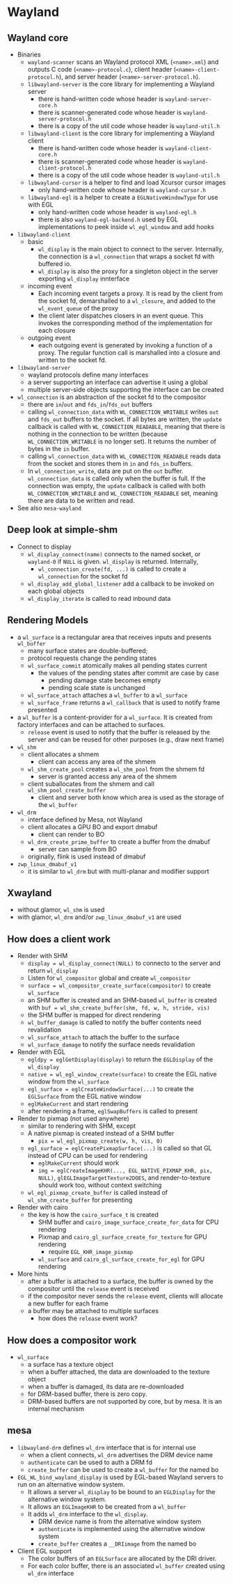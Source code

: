 Wayland
=======

## Wayland core

- Binaries
  - `wayland-scanner` scans an Wayland protocol XML (`<name>.xml`) and outputs
    C code (`<name>-protocol.c`), client header (`<name>-client-protocol.h`),
    and server header (`<name>-server-protocol.h`).
  - `libwayland-server` is the core library for implementing a Wayland server
    - there is hand-written code whose header is `wayland-server-core.h`
    - there is scanner-generated code whose header is
      `wayland-server-protocol.h`
    - there is a copy of the util code whose header is `wayland-util.h`
  - `libwayland-client` is the core library for implementing a Wayland client
    - there is hand-written code whose header is `wayland-client-core.h`
    - there is scanner-generated code whose header is
      `wayland-client-protocol.h`
    - there is a copy of the util code whose header is `wayland-util.h`
  - `libwayland-cursor` is a helper to find and load Xcursor cursor images
    - only hand-written code whose header is `wayland-cursor.h`
  - `libwayland-egl` is a helper to create a `EGLNativeWindowType` for use
    with EGL
    - only hand-written code whose header is `wayland-egl.h`
    - there is also `wayland-egl-backend.h` used by EGL implementations to
      peek inside `wl_egl_window` and add hooks
- `libwayland-client`
  - basic
    - `wl_display` is the main object to connect to the server.  Internally, the
      connection is a `wl_connection` that wraps a socket fd with buffered io.
    - `wl_display` is also the proxy for a singleton object in the server
      exporting `wl_display` innterface
  - incoming event
    - Each incoming event targets a proxy.  It is read by the client from the
      socket fd, demarshalled to a `wl_closure`, and added to the
      `wl_event_queue` of the proxy
    - the client later dispatches closers in an event queue.  This invokes the
      corresponding method of the implementation for each closure
  - outgoing event
    - each outgoing event is generated by invoking a function of a proxy.  The
      regular function call is marshalled into a closure and written to the
      socket fd.
- `libwayland-server`
  - wayland protocols define many interfaces
  - a server supporting an interface can advertise it using a global
  - multiple server-side objects supporting the interface can be created
- `wl_connection` is an abstraction of the socket fd to the compositor
  - there are `in`/`out` and `fds_in`/`fds_out` buffers
  - calling `wl_connection_data` with `WL_CONNECTION_WRITABLE` writes `out` and
    `fds_out` buffers to the socket.  If all bytes are written, the `update`
    callback is called with `WL_CONNECTION_READABLE`, meaning that there is
    nothing in the connection to be written (because `WL_CONNECTION_WRITABLE` is
    no longer set).  It returns the number of bytes in the `in` buffer.
  - calling `wl_connection_data` with `WL_CONNECTION_READABLE` reads data from
    the socket and stores them in `in` and `fds_in` buffers.
  - In `wl_connection_write`, data are put on the `out` buffer.
    `wl_connection_data` is called only when the buffer is full.  If the
    connection was empty, the `update` callback is called with both
    `WL_CONNECTION_WRITABLE` and `WL_CONNECTION_READABLE` set, meaning there are
    data to be written and read.
- See also `mesa-wayland`

## Deep look at simple-shm

- Connect to display
  - `wl_display_connect(name)` connects to the named socket, or `wayland-0` if
    `NULL` is given.  `wl_display` is returned.  Internally,
    - `wl_connection_create(fd, ...)` is called to create a `wl_connection` for
      the socket fd
  - `wl_display_add_global_listener` add a callback to be invoked on each global
    objects
  - `wl_display_iterate` is called to read inbound data

## Rendering Models

- a `wl_surface` is a rectangular area that receives inputs and presents
  `wl_buffer`
  - many surface states are double-buffered;
  - protocol requests change the pending states
  - `wl_surface_commit` atomically makes all pending states current
    - the values of the pending states after commit are case by case
      - pending damage state becomes empty
      - pending scale state is unchanged
  - `wl_surface_attach` attaches a `wl_buffer` to a `wl_surface`
  - `wl_surface_frame` returns a `wl_callback` that is used to notify frame
    presented
- a `wl_buffer` is a content-provider for a `wl_surface`.  It is created from
  factory interfaces and can be attached to surfaces.
  - `release` event is used to notify that the buffer is released by the
    server and can be reused for other purposes (e.g., draw next frame)
- `wl_shm`
  - client allocates a shmem
    - client can access any area of the shmem
  - `wl_shm_create_pool` creates a `wl_shm_pool` from the shmem fd
    - server is granted access any area of the shmem
  - client suballocates from the shmem and call `wl_shm_pool_create_buffer`
    - client and server both know which area is used as the storage of the
      `wl_buffer`
- `wl_drm`
  - interface defined by Mesa, not Wayland
  - client allocates a GPU BO and export dmabuf
    - client can render to BO
  - `wl_drm_create_prime_buffer` to create a buffer from the dmabuf
    - server can sample from BO
  - originally, flink is used instead of dmabuf
- `zwp_linux_dmabuf_v1`
  - it is similar to `wl_drm` but with multi-planar and modifier support

## Xwayland

- without glamor, `wl_shm` is used
- with glamor, `wl_drm` and/or `zwp_linux_dmabuf_v1` are used

## How does a client work

- Render with SHM
  - `display = wl_display_connect(NULL)` to connecto to the server and return
    `wl_display`
  - Listen for `wl_compositor` global and create `wl_compositor`
  - `surface = wl_compositor_create_surface(compositor)` to create `wl_surface`
  - an SHM buffer is created and an SHM-based `wl_buffer` is created with
    `buf = wl_shm_create_buffer(shm, fd, w, h, stride, vis)`
  - the SHM buffer is mapped for direct rendering
  - `wl_buffer_damage` is called to notify the buffer contents need revalidation
  - `wl_surface_attach` to attach the buffer to the surface
  - `wl_surface_damage` to notify the surface needs revalidation
- Render with EGL
  - `egldpy = eglGetDisplay(display)` to return the `EGLDisplay` of the
    `wl_display`
  - `native = wl_egl_window_create(surface)` to create the EGL native window
    from the `wl_surface`
  - `egl_surface = eglCreateWindowSurface(...)` to create the `EGLSurface` from
    the EGL native window
  - `eglMakeCurrent` and start rendering
  - after rendering a frame, `eglSwapBuffers` is called to present
- Render to pixmap (not used anywhere)
  - similar to rendering with SHM, except
  - A native pixmap is created instead of a SHM buffer
    - `pix = wl_egl_pixmap_create(w, h, vis, 0)`
  - `egl_surface = eglCreatePixmapSurface(...)` is called so that GL instead of
    CPU can be used for rendering 
    - `eglMakeCurrent` should work
    - `img = eglCreateImageKHR(..., EGL_NATIVE_PIXMAP_KHR, pix, NULL)`,
      `glEGLImageTargetTexture2DOES`, and render-to-texture should work too,
      without context switching
  - `wl_egl_pixmap_create_buffer` is called instead of `wl_shm_create_buffer`
    for presenting
- Render with cairo
  - the key is how the `cairo_surface_t` is created
    - SHM buffer and `cairo_image_surface_create_for_data` for CPU rendering
    - Pixmap and `cairo_gl_surface_create_for_texture` for GPU rendering
      - require `EGL_KHR_image_pixmap`
    - `wl_surface` and `cairo_gl_surface_create_for_egl` for GPU rendering
- More hints
  - after a buffer is attached to a surface, the buffer is owned by the
    compositor until the `release` event is received
  - if the compositor never sends the `release` event, clients will allocate a
    new buffer for each frame
  - a buffer may be attached to multiple surfaces
    - how does the `release` event work?

## How does a compositor work

- `wl_surface`
  - a surface has a texture object
  - when a buffer attached, the data are downloaded to the texture object
  - when a buffer is damaged, its data are re-downloaded
  - for DRM-based buffer, there is zero copy.
  - DRM-based buffers are not supported by core, but by mesa.  It is an internal
    mechanism

## mesa

- `libwayland-drm` defines `wl_drm` interface that is for internal use
  - when a client connects, `wl_drm` advertises the DRM device name
  - `authenticate` can be used to auth a DRM fd
  - `create_buffer` can be used to create a `wl_buffer` for the named bo
- `EGL_WL_bind_wayland_display` is used by EGL-based Wayland servers to run on
  an alternative window system.
  - It allows a server `wl_display` to be bound to an `EGLDisplay` for the
    alternative window system.
  - It allows an `EGLImageKHR` to be created from a `wl_buffer`
  - It adds `wl_drm` interface to the `wl_display`.
    - DRM device name is from the alternative window system
    - `authenticate` is implemented using the alternative window system
    - `create_buffer` creates a `__DRIimage` from the named bo
- Client EGL support
  - The color buffers of an `EGLSurface` are allocated by the DRI driver.
  - For each color buffer, there is an associated `wl_buffer` created using
    `wl_drm` interface
